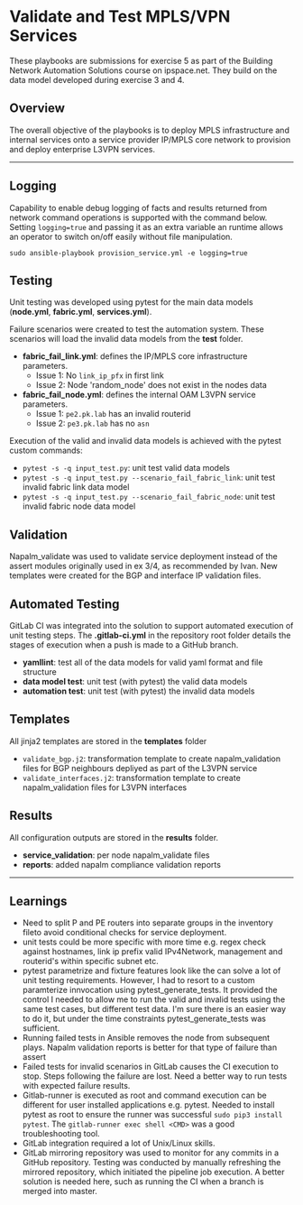 
# Validate and Test MPLS/VPN Services
These playbooks are submissions for exercise 5 as part of the Building Network Automation Solutions course on ipspace.net. They build on the data model developed during exercise 3 and 4.

## Overview
The overall objective of the playbooks is to deploy MPLS infrastructure and internal services onto a service provider IP/MPLS core network to provision and deploy enterprise L3VPN services. 

---
## Logging 
Capability to enable debug logging of facts and results returned from network command operations is supported with the command below. Setting `logging=true` and passing it as an extra variable an runtime allows an operator to switch on/off easily without file manipulation.

`sudo ansible-playbook provision_service.yml -e logging=true`

## Testing 
Unit testing was developed using pytest for the main data models (**node.yml**, **fabric.yml**, **services.yml**).

Failure scenarios were created to test the automation system. These scenarios will load the invalid data models from the **test** folder.

- **fabric_fail_link.yml**: defines the IP/MPLS core infrastructure parameters. 
  - Issue 1: No `link_ip_pfx` in first link
  - Issue 2: Node 'random_node' does not exist in the nodes data
- **fabric_fail_node.yml**: defines the internal OAM L3VPN service parameters.
  - Issue 1: `pe2.pk.lab` has an invalid routerid
  - Issue 2: `pe3.pk.lab` has no `asn` 
  
Execution of the valid and invalid data models is achieved with the pytest custom commands:

- `pytest -s -q input_test.py`: unit test valid data models 
- `pytest -s -q input_test.py --scenario_fail_fabric_link`: unit test invalid fabric link data model
- `pytest -s -q input_test.py --scenario_fail_fabric_node`: unit test invalid fabric node data model

## Validation
Napalm_validate was used to validate service deployment instead of the assert modules originally used in ex 3/4, as recommended by Ivan. New templates were created for the BGP and interface IP validation files. 

## Automated Testing
GitLab CI was integrated into the solution to support automated execution of unit testing steps. The **.gitlab-ci.yml** in the repository root folder details the stages of execution when a push is made to a GitHub branch. 

- **yamllint**: test all of the data models for valid yaml format and file structure
- **data model test**: unit test (with pytest) the valid data models
- **automation test**: unit test (with pytest) the invalid data models

## Templates
All jinja2 templates are stored in the **templates** folder
- `validate_bgp.j2`: transformation template to create napalm_validation files for BGP neighbours depliyed as part of the L3VPN service
- `validate_interfaces.j2`: transformation template to create napalm_validation files for L3VPN interfaces

## Results
All configuration outputs are stored in the **results** folder.

- **service_validation**: per node napalm_validate files
- **reports**: added napalm compliance validation reports 

---
## Learnings
- Need to split P and PE routers into separate groups in the inventory fileto avoid conditional checks for service deployment.
- unit tests could be more specific with more time e.g. regex check against hostnames, link ip prefix valid IPv4Network, management and routerid's within specific subnet etc. 
- pytest parametrize and fixture features look like the can solve a lot of unit testing requirements. However, I had to resort to a custom paramterize innvocation using pytest_generate_tests. It provided the control I needed to allow me to run the valid and invalid tests using the same test cases, but different test data. I'm sure there is an easier way to do it, but under the time constraints pytest_generate_tests was sufficient. 
- Running failed tests in Ansible removes the node from subsequent plays. Napalm validation reports is better for that type of failure than assert
- Failed tests for invalid scenarios in GitLab causes the CI execution to stop. Steps following the failure are lost. Need a better way to run tests with expected failure results.
- Gitlab-runner is executed as root and command execution can be different for user installed applications e.g. pytest. Needed to install pytest as root to ensure the runner was successful `sudo pip3 install pytest`. The `gitlab-runner exec shell <CMD>` was a good troubleshooting tool.
- GitLab integration required a lot of Unix/Linux skills.
- GitLab mirroring repository was used to monitor for any commits in a GitHub repository. Testing was conducted by manually refreshing the mirrored repository, which initiated the pipeline job execution. A better solution is needed here, such as running the CI when a branch is merged into master.

